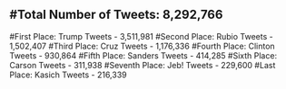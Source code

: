 #Total Number of Tweets: 8,292,766 
---
#First Place: Trump Tweets - 3,511,981
#Second Place: Rubio Tweets - 1,502,407
#Third Place: Cruz Tweets - 1,176,336
#Fourth Place: Clinton Tweets - 930,864
#Fifth Place: Sanders Tweets - 414,285
#Sixth Place: Carson Tweets - 311,938
#Seventh Place: Jeb! Tweets - 229,600
#Last Place: Kasich Tweets - 216,339
